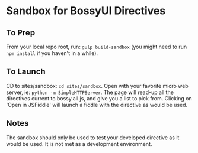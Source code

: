 Sandbox for BossyUI Directives
===

## To Prep

From your local repo root, run: `gulp build-sandbox` (you might need to run `npm install` if you haven't in a while).

## To Launch
 
CD to sites/sandbox: `cd sites/sandbox`.  Open with your favorite micro web server, ie: `python -m SimpleHTTPServer`.
The page will read-up all the directives current to bossy.all.js, and give you a list to pick from.  Clicking on 'Open 
in JSFiddle' will launch a fiddle with the directive as would be used.

## Notes

The sandbox should only be used to test your developed directive as it would be used.  It is not met as a development 
environment.

